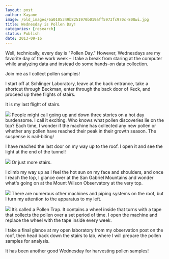 ```yaml
---
layout: post
author: Kayane
image: /old_images/6a0105349b8251970b019aff5973fc970c-800wi.jpg
title: Wednesday is Pollen Day! 
categories: [research]
status: Publish
date: 2013-09-16
---
```



Well,
technically, every day is "Pollen Day." However, Wednesdays are my favorite day
of the work week – I take a break from staring at the computer while analyzing data and instead do some hands-on data collection.

Join
me as I collect pollen samples!

I
start off at Schlinger Laboratory, leave at the back entrance, take a
shortcut through Beckman, enter
through the back door of Keck, and proceed up three flights of stairs.

It is my last flight of stairs.


![](/old_images/6a0105349b8251970b019aff59da5f970d-320wi.jpg)
People
might call going up and down three stories on a hot day burdensome. I call it
exciting. Who knows what pollen discoveries lie on the top? Each time, I
wonder if the machine has collected any new pollen or whether any pollen have
reached their peak in their growth season. The suspense is nail-biting!

I
have reached the last door on my way up to the roof. I open it and see the
light at the end of the tunnel!

![](/old_images/6a0105349b8251970b019aff594b79970b-320wi.jpg)
Or
just more stairs.

I
climb my way up as I feel the hot sun on my face and shoulders, and once I reach the top, I glance over at the San Gabriel Mountains and wonder what's going on at the Mount Wilson Observatory at the very top.


![](/old_images/6a0105349b8251970b019aff597716970c-500wi.jpg)
There are numerous other machines and piping systems on the roof, but I turn my attention
to the apparatus to my left.


![](/old_images/6a0105349b8251970b019aff5977cf970c-500wi.jpg)
It’s
called a Pollen Trap. It contains a wheel inside that turns with a tape that collects
the pollen over a set period of time. I open the machine and replace the wheel with the tape inside every week.

I
take a final glance at my open laboratory from my observation post on the roof, then
head back down the stairs to lab, where I will prepare the pollen samples for
analysis.

It
has been another good Wednesday for harvesting pollen samples!

